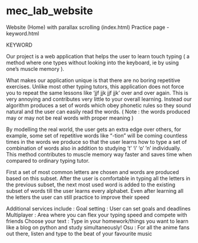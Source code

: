 # mec_lab_website
Website (Home) with parallax scrolling (index.html)
Practice page - keyword.html

KEYWORD 

Our project is a web application that helps the user to learn touch typing ( a method where one types without looking into the keyboard, ie by using one’s muscle memory ). 

What makes our application unique is that there are no boring repetitive exercises. Unlike most other typing tutors, this application does not force you to repeat the same lessons like ‘jjf jjk jjf jjk’ over and over again. This is very annoying and contributes very little to your overall learning.
Instead our algorithm produces a set of words which obey phonetic rules so they sound natural and the user can easily read the words. ( Note : the words produced may or may not be real words with proper meaning )

By modelling the real world, the user gets an extra edge over others, for example, some set of repetitive words like “-tion” will be coming countless times in the words we produce so that the user learns how to type a set of combination of words also in addition to studying ’t’ ‘i’ ‘o’ ’n’ individually. This method contributes to muscle memory way faster and saves time when compared to ordinary typing tutor.

First a set of most common letters are chosen and words are produced based on this subset. After the user is comfortable in typing all the letters in the previous subset, the next most used word is added to the existing subset of words till the user learns every alphabet. Even after learning all the letters the user can still practice to improve their speed

Additional services include :
Goal setting : User can set goals and deadlines 
Multiplayer : Area where you can flex your typing speed and compete with friends
Choose your text : Type in your homework/things you want to learn like a blog on python and study simultaneously!
Osu : For all the anime fans out there, listen and type to the beat of your favourite music
